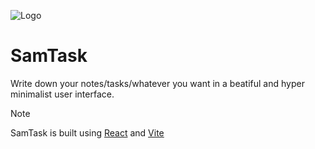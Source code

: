 ![Logo](./assets/favicon.ico)

# SamTask

Write down your notes/tasks/whatever you want in a beatiful and hyper minimalist user interface.

> [!NOTE]
> SamTask is built using [React](https://react.dev) and [Vite](https://vite.dev)